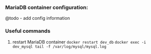 ### MariaDB container configuration:
  @todo - add config information

### Useful commands
  1. restart MariaDB container
 ``` docker restart dev_db ```
 ``` docker exec -i dev_mysql tail -f /var/log/mysql/mysql.log ```
